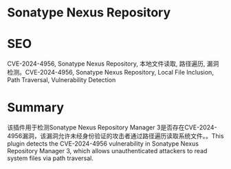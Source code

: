 # Sonatype Nexus Repository
# SEO
CVE-2024-4956, Sonatype Nexus Repository, 本地文件读取, 路径遍历, 漏洞检测。CVE-2024-4956, Sonatype Nexus Repository, Local File Inclusion, Path Traversal, Vulnerability Detection
# Summary
该插件用于检测Sonatype Nexus Repository Manager 3是否存在CVE-2024-4956漏洞，该漏洞允许未经身份验证的攻击者通过路径遍历读取系统文件。。This plugin detects the CVE-2024-4956 vulnerability in Sonatype Nexus Repository Manager 3, which allows unauthenticated attackers to read system files via path traversal.
